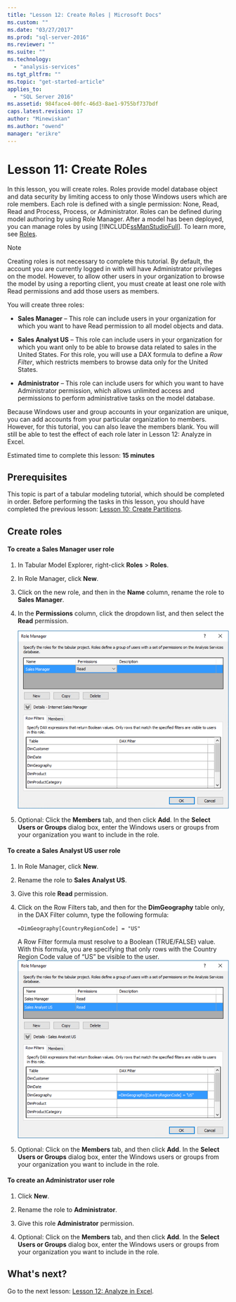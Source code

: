 ```yaml
---
title: "Lesson 12: Create Roles | Microsoft Docs"
ms.custom: ""
ms.date: "03/27/2017"
ms.prod: "sql-server-2016"
ms.reviewer: ""
ms.suite: ""
ms.technology: 
  - "analysis-services"
ms.tgt_pltfrm: ""
ms.topic: "get-started-article"
applies_to: 
  - "SQL Server 2016"
ms.assetid: 984face4-00fc-46d3-8ae1-9755bf737bdf
caps.latest.revision: 17
author: "Minewiskan"
ms.author: "owend"
manager: "erikre"
---
```

# Lesson 11: Create Roles
In this lesson, you will create roles. Roles provide model database object and data security by limiting access to only those Windows users which are role members. Each role is defined with a single permission: None, Read, Read and Process, Process, or Administrator. Roles can be defined during model authoring by using Role Manager. After a model has been deployed, you can manage roles by using [!INCLUDE[ssManStudioFull](../includes/ssmanstudiofull-md.md)]. To learn more, see [Roles](../analysis-services/tabular-models/roles-ssas-tabular.md).  
  
> [!NOTE]  
> Creating roles is not necessary to complete this tutorial. By default, the account you are currently logged in with will have Administrator privileges on the model. However, to allow other users in your organization to browse the model by using a reporting client, you must create at least one role with Read permissions and add those users as members.  
  
You will create three roles:  
  
-   **Sales Manager** – This role can include users in your organization for which you want to have Read permission to all model objects and data.  
  
-   **Sales Analyst US** – This role can include users in your organization for which you want only to be able to browse data related to sales in the United States. For this role, you will use a DAX formula to define a *Row Filter*, which restricts members to browse data only for the United States.  
  
-   **Administrator** – This role can include users for which you want to have Administrator permission, which allows unlimited access and permissions to perform administrative tasks on the model database.  
  
Because Windows user and group accounts in your organization are unique, you can add accounts from your particular organization to members. However, for this tutorial, you can also leave the members blank. You will still be able to test the effect of each role later in Lesson 12: Analyze in Excel.  
  
Estimated time to complete this lesson: **15 minutes**  
  
## Prerequisites  
This topic is part of a tabular modeling tutorial, which should be completed in order. Before performing the tasks in this lesson, you should have completed the previous lesson: [Lesson 10: Create Partitions](../analysis-services/lesson-10-create-partitions.md).  
  
## Create roles  
  
#### To create a Sales Manager user role  
  
1.  In Tabular Model Explorer, right-click **Roles** > **Roles**.  
  
2.  In Role Manager, click **New**.  
  
3.  Click on the new role, and then in the **Name** column, rename the role to **Sales Manager**.  
  
4.  In the **Permissions** column, click the dropdown list, and then select the **Read** permission. 

    ![as-tabular-lesson11-new-role](../analysis-services/media/as-tabular-lesson11-new-role.png) 
  
5.  Optional: Click the **Members** tab, and then click **Add**. In the **Select Users or Groups** dialog box, enter the Windows users or groups from your organization you want to include in the role.  
  
#### To create a Sales Analyst US user role  
  
1.  In Role Manager, click **New**.    
  
2.  Rename the role to **Sales Analyst US**.  
  
3.  Give this role **Read** permission.  
  
4.  Click on the Row Filters tab, and then for the **DimGeography** table only, in the DAX Filter column, type the following formula:  
  
    ```
    =DimGeography[CountryRegionCode] = "US" 
    ```
    
    A Row Filter formula must resolve to a Boolean (TRUE/FALSE) value. With this formula, you are specifying that only rows with the Country Region Code value of “US” be visible to the user.  
    ![as-tabular-lesson11-role-filter](../analysis-services/media/as-tabular-lesson11-role-filter.png) 
  
6.  Optional: Click on the **Members** tab, and then click **Add**. In the **Select Users or Groups** dialog box, enter the Windows users or groups from your organization you want to include in the role.  
  
#### To create an Administrator user role  
  
1.  Click **New**.  
  
2.  Rename the role to **Administrator**.  
  
3.  Give this role **Administrator** permission.  
  
4.  Optional: Click on the **Members** tab, and then click **Add**. In the **Select Users or Groups** dialog box, enter the Windows users or groups from your organization you want to include in the role. 
  
  
## What's next?
Go to the next lesson: [Lesson 12: Analyze in Excel](../analysis-services/lesson-12-analyze-in-excel.md).

  
  
